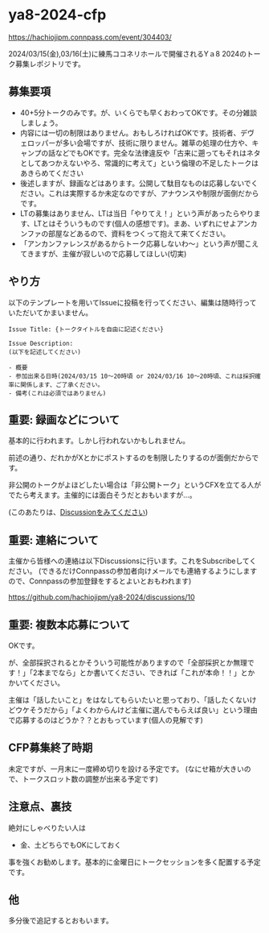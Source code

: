 # ya8-2024-cfp

https://hachiojipm.connpass.com/event/304403/

2024/03/15(金),03/16(土)に練馬ココネリホールで開催されるYａ8 2024のトーク募集レポジトリです。

## 募集要項

- 40+5分トークのみです。が、いくらでも早くおわってOKです。その分雑談しましょう。
- 内容には一切の制限はありません。おもしろければOKです。技術者、デヴェロッパーが多い会場ですが、技術に限りません。雑草の処理の仕方や、キャンプの話などでもOKです。完全な法律違反や「古来に遡ってもそれはネタとしてあつかえないやろ、常識的に考えて」という倫理の不足したトークはあきらめてください
- 後述しますが、録画などはあります。公開して駄目なものは応募しないでください。これは実際するか未定なのですが、アナウンスや制限が面倒だからです。
- LTの募集はありません、LTは当日「やりてえ！」という声があったらやります、LTとはそういうものです(個人の感想です)。まあ、いずれにせよアンカンファの部屋などあるので、資料をつくって抱えて来てください。
- 「アンカンファレンスがあるからトーク応募しないわ〜」という声が聞こえてきますが、主催が寂しいので応募してほしい(切実)

## やり方

以下のテンプレートを用いてIssueに投稿を行ってください、編集は随時行っていただいてかまいません。

```
Issue Title: {トークタイトルを自由に記述ください}

Issue Description:
(以下を記述してください)

- 概要
- 参加出来る日時(2024/03/15 10〜20時頃 or 2024/03/16 10〜20時頃、これは採択確率に関係します、ご了承ください。
- 備考(これは必須ではありません)
```

## 重要: 録画などについて

基本的に行われます。しかし行われないかもしれません。

前述の通り、だれかがXとかにポストするのを制限したりするのが面倒だからです。

非公開のトークがよほどしたい場合は「非公開トーク」というCFXを立てる人がでたら考えます。主催的には面白そうだとおもいますが…。

(このあたりは、[Discussionをみてください](https://github.com/hachiojipm/ya8-2024/discussions/))

## 重要: 連絡について

主催から皆様への連絡は以下Discussionsに行います。これをSubscribeしてください。
(できるだけConnpassの参加者向けメールでも連絡するようにしますので、Connpassの参加登録をするとよいとおもわれます)

https://github.com/hachiojipm/ya8-2024/discussions/10

## 重要: 複数本応募について

OKです。

が、全部採択されるとかそういう可能性がありますので「全部採択とか無理です！」「2本までなら」とか書いてください、できれば「これが本命！！」とかかいてください。

主催は「話したいこと」をはなしてもらいたいと思っており、「話したくないけどウケそうだから」「よくわからんけど主催に選んでもらえば良い」という理由で応募するのはどうか？？とおもっています(個人の見解です)

## CFP募集終了時期

未定ですが、一月末に一度締め切りを設ける予定です。
(なにせ箱が大きいので、トークスロット数の調整が出来る予定です)

## 注意点、裏技

絶対にしゃべりたい人は

- 金、土どちらでもOKにしておく

事を強くお勧めします。基本的に金曜日にトークセッションを多く配置する予定です。

## 他

多分後で追記するとおもいます。




